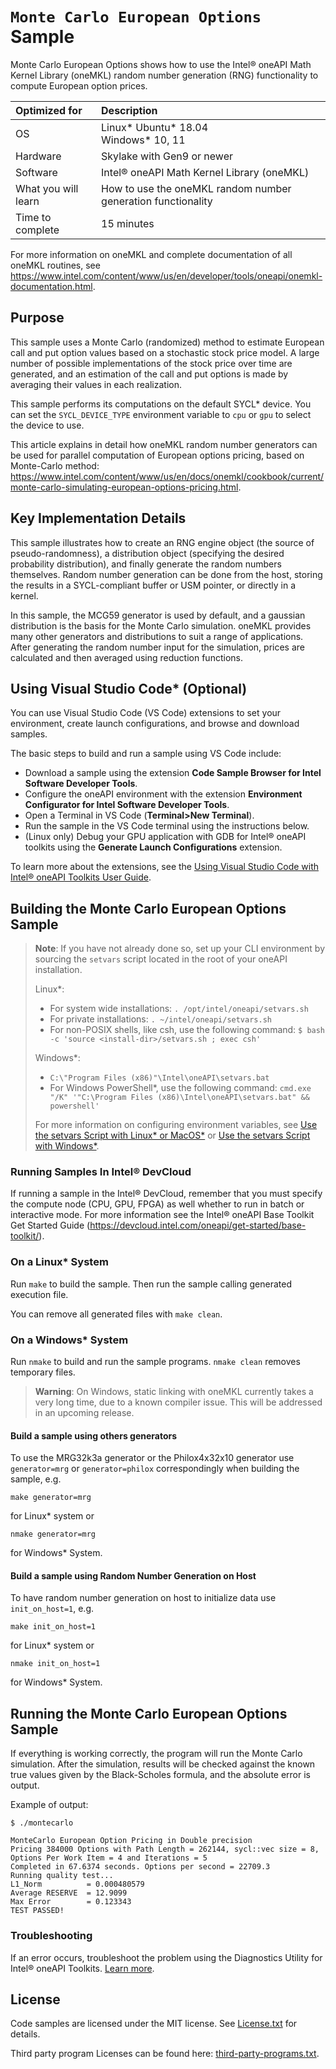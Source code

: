 # `Monte Carlo European Options` Sample

Monte Carlo European Options shows how to use the Intel® oneAPI Math Kernel Library (oneMKL)
random number generation (RNG) functionality to compute European option prices.

| Optimized for       | Description
|:---                 |:---
| OS                  | Linux* Ubuntu* 18.04 <br> Windows* 10, 11
| Hardware            | Skylake with Gen9 or newer
| Software            | Intel® oneAPI Math Kernel Library (oneMKL)
| What you will learn | How to use the oneMKL random number generation functionality
| Time to complete    | 15 minutes

For more information on oneMKL and complete documentation of all oneMKL routines,
see https://www.intel.com/content/www/us/en/developer/tools/oneapi/onemkl-documentation.html.

## Purpose

This sample uses a Monte Carlo (randomized) method to estimate European call and put option values
based on a stochastic stock price model. A large number of possible implementations of the stock
price over time are generated, and an estimation of the call and put options is made by averaging
their values in each realization.

This sample performs its computations on the default SYCL* device. You can set
the `SYCL_DEVICE_TYPE` environment variable to `cpu` or `gpu` to select the device to use.

This article explains in detail how oneMKL random number generators can be used
for parallel computation of European options pricing, based on Monte-Carlo method:
https://www.intel.com/content/www/us/en/docs/onemkl/cookbook/current/monte-carlo-simulating-european-options-pricing.html.

## Key Implementation Details

This sample illustrates how to create an RNG engine object (the source of pseudo-randomness),
a distribution object (specifying the desired probability distribution), and finally generate
the random numbers themselves. Random number generation can be done from the host,
storing the results in a SYCL-compliant buffer or USM pointer, or directly in a kernel.

In this sample, the MCG59 generator is used by default, and a gaussian distribution
is the basis for the Monte Carlo simulation. oneMKL provides many other generators
and distributions to suit a range of applications. After generating the random number
input for the simulation, prices are calculated and then averaged using reduction functions.

## Using Visual Studio Code* (Optional)

You can use Visual Studio Code (VS Code) extensions to set your environment, create launch configurations,
and browse and download samples.

The basic steps to build and run a sample using VS Code include:
 - Download a sample using the extension **Code Sample Browser for Intel Software Developer Tools**.
 - Configure the oneAPI environment with the extension **Environment Configurator for Intel Software Developer Tools**.
 - Open a Terminal in VS Code (**Terminal>New Terminal**).
 - Run the sample in the VS Code terminal using the instructions below.
 - (Linux only) Debug your GPU application with GDB for Intel® oneAPI toolkits using the **Generate Launch Configurations** extension.

To learn more about the extensions, see the
[Using Visual Studio Code with Intel® oneAPI Toolkits User Guide](https://www.intel.com/content/www/us/en/develop/documentation/using-vs-code-with-intel-oneapi/top.html).

## Building the Monte Carlo European Options Sample
> **Note**: If you have not already done so, set up your CLI
> environment by sourcing  the `setvars` script located in
> the root of your oneAPI installation.
>
> Linux*:
> - For system wide installations: `. /opt/intel/oneapi/setvars.sh`
> - For private installations: `. ~/intel/oneapi/setvars.sh`
> - For non-POSIX shells, like csh, use the following command: `$ bash -c 'source <install-dir>/setvars.sh ; exec csh'`
>
> Windows*:
> - `C:\"Program Files (x86)"\Intel\oneAPI\setvars.bat`
> - For Windows PowerShell*, use the following command: `cmd.exe "/K" '"C:\Program Files (x86)\Intel\oneAPI\setvars.bat" && powershell'`
>
> For more information on configuring environment variables, see [Use the setvars Script with Linux* or MacOS*](https://www.intel.com/content/www/us/en/develop/documentation/oneapi-programming-guide/top/oneapi-development-environment-setup/use-the-setvars-script-with-linux-or-macos.html) or [Use the setvars Script with Windows*](https://www.intel.com/content/www/us/en/develop/documentation/oneapi-programming-guide/top/oneapi-development-environment-setup/use-the-setvars-script-with-windows.html).

### Running Samples In Intel® DevCloud
If running a sample in the Intel® DevCloud, remember that you must specify the
compute node (CPU, GPU, FPGA) as well whether to run in batch or interactive mode.
For more information see the Intel® oneAPI Base Toolkit Get Started Guide
(https://devcloud.intel.com/oneapi/get-started/base-toolkit/).

### On a Linux* System
Run `make` to build the sample. Then run the sample calling generated execution file.

You can remove all generated files with `make clean`.

### On a Windows* System
Run `nmake` to build and run the sample programs. `nmake clean` removes temporary files.

> **Warning**: On Windows, static linking with oneMKL currently takes a very long time, due to a known compiler issue. This will be addressed in an upcoming release.

#### Build a sample using others generators
To use the MRG32k3a generator or the Philox4x32x10 generator use `generator=mrg`
or `generator=philox` correspondingly when building the sample, e.g.
```
make generator=mrg
```
for Linux* system or

```
nmake generator=mrg
```

for Windows* System.

#### Build a sample using Random Number Generation on Host
To have random number generation on host to initialize data use
`init_on_host=1`, e.g.
```
make init_on_host=1
```
for Linux* system or

```
nmake init_on_host=1
```

for Windows* System.

## Running the Monte Carlo European Options Sample
If everything is working correctly, the program will run the Monte Carlo simulation.
After the simulation, results will be checked against the known true values
given by the Black-Scholes formula, and the absolute error is output.

Example of output:
```
$ ./montecarlo

MonteCarlo European Option Pricing in Double precision
Pricing 384000 Options with Path Length = 262144, sycl::vec size = 8, Options Per Work Item = 4 and Iterations = 5
Completed in 67.6374 seconds. Options per second = 22709.3
Running quality test...
L1_Norm          = 0.000480579
Average RESERVE  = 12.9099
Max Error        = 0.123343
TEST PASSED!

```

### Troubleshooting
If an error occurs, troubleshoot the problem using the Diagnostics Utility for Intel® oneAPI Toolkits.
[Learn more](https://www.intel.com/content/www/us/en/develop/documentation/diagnostic-utility-user-guide/top.html).

## License
Code samples are licensed under the MIT license. See
[License.txt](https://github.com/oneapi-src/oneAPI-samples/blob/master/License.txt) for details.

Third party program Licenses can be found here: [third-party-programs.txt](https://github.com/oneapi-src/oneAPI-samples/blob/master/third-party-programs.txt).
